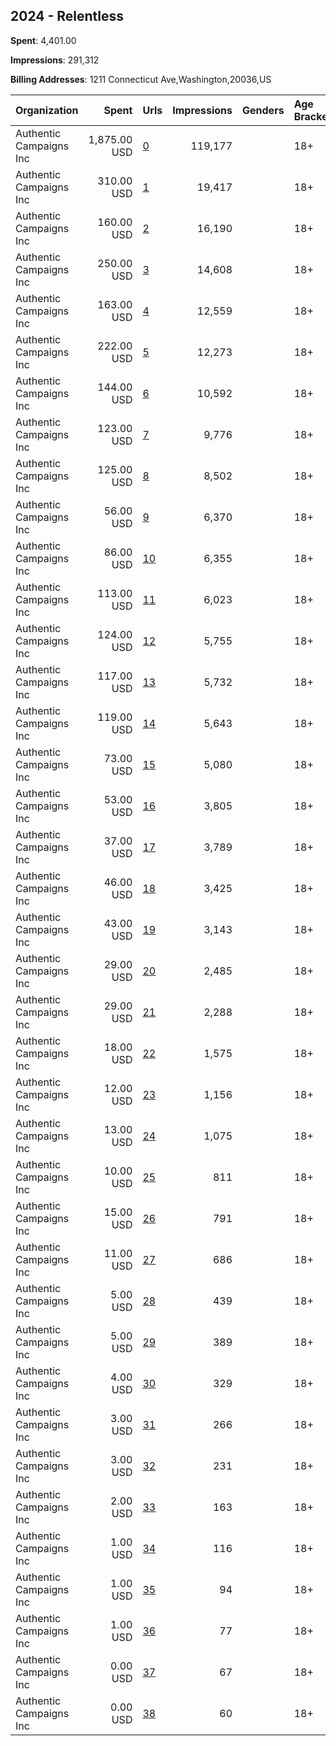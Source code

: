 ## 2024 - Relentless 
**Spent**: 4,401.00

**Impressions**: 291,312

**Billing Addresses**: 1211 Connecticut Ave,Washington,20036,US

|Organization|Spent|Urls|Impressions|Genders|Age Brackets|Country Codes|
|:---|---:|:---|---:|:---|:---|:---|
|Authentic Campaigns Inc|1,875.00 USD|[0](https://www.snap.com/political-ads/asset/89e6d3248e07a45c45262168c8450b28e1ee68523245a4a4fae5252997b092cb?mediaType=mp4)|119,177||18+|united states|
|Authentic Campaigns Inc|310.00 USD|[1](https://www.snap.com/political-ads/asset/b11aeba8f6e8a473c1be97fc25536735f8a61574c0e5903f4dbbfd0764b25627?mediaType=mp4)|19,417||18+|united states|
|Authentic Campaigns Inc|160.00 USD|[2](https://www.snap.com/political-ads/asset/65c94b864e398a2e69c580eddac43845d2c8c49d506d4b91799ea7344a620277?mediaType=mp4)|16,190||18+|united states|
|Authentic Campaigns Inc|250.00 USD|[3](https://www.snap.com/political-ads/asset/65c94b864e398a2e69c580eddac43845d2c8c49d506d4b91799ea7344a620277?mediaType=mp4)|14,608||18+|united states|
|Authentic Campaigns Inc|163.00 USD|[4](https://www.snap.com/political-ads/asset/e3eec52f94fc937c9889f154c1240788253c3f40544ee7a0641bc8cdb22416bf?mediaType=mp4)|12,559||18+|united states|
|Authentic Campaigns Inc|222.00 USD|[5](https://www.snap.com/political-ads/asset/b11aeba8f6e8a473c1be97fc25536735f8a61574c0e5903f4dbbfd0764b25627?mediaType=mp4)|12,273||18+|united states|
|Authentic Campaigns Inc|144.00 USD|[6](https://www.snap.com/political-ads/asset/89e6d3248e07a45c45262168c8450b28e1ee68523245a4a4fae5252997b092cb?mediaType=mp4)|10,592||18+|united states|
|Authentic Campaigns Inc|123.00 USD|[7](https://www.snap.com/political-ads/asset/b11aeba8f6e8a473c1be97fc25536735f8a61574c0e5903f4dbbfd0764b25627?mediaType=mp4)|9,776||18+|united states|
|Authentic Campaigns Inc|125.00 USD|[8](https://www.snap.com/political-ads/asset/e3eec52f94fc937c9889f154c1240788253c3f40544ee7a0641bc8cdb22416bf?mediaType=mp4)|8,502||18+|united states|
|Authentic Campaigns Inc|56.00 USD|[9](https://www.snap.com/political-ads/asset/65c94b864e398a2e69c580eddac43845d2c8c49d506d4b91799ea7344a620277?mediaType=mp4)|6,370||18+|united states|
|Authentic Campaigns Inc|86.00 USD|[10](https://www.snap.com/political-ads/asset/b42474b4aeed2c1d5f87ff8e84cbb83318b791c670191aa65beae9ee0e0b172f?mediaType=mp4)|6,355||18+|united states|
|Authentic Campaigns Inc|113.00 USD|[11](https://www.snap.com/political-ads/asset/e3eec52f94fc937c9889f154c1240788253c3f40544ee7a0641bc8cdb22416bf?mediaType=mp4)|6,023||18+|united states|
|Authentic Campaigns Inc|124.00 USD|[12](https://www.snap.com/political-ads/asset/b42474b4aeed2c1d5f87ff8e84cbb83318b791c670191aa65beae9ee0e0b172f?mediaType=mp4)|5,755||18+|united states|
|Authentic Campaigns Inc|117.00 USD|[13](https://www.snap.com/political-ads/asset/b42474b4aeed2c1d5f87ff8e84cbb83318b791c670191aa65beae9ee0e0b172f?mediaType=mp4)|5,732||18+|united states|
|Authentic Campaigns Inc|119.00 USD|[14](https://www.snap.com/political-ads/asset/b42474b4aeed2c1d5f87ff8e84cbb83318b791c670191aa65beae9ee0e0b172f?mediaType=mp4)|5,643||18+|united states|
|Authentic Campaigns Inc|73.00 USD|[15](https://www.snap.com/political-ads/asset/e3eec52f94fc937c9889f154c1240788253c3f40544ee7a0641bc8cdb22416bf?mediaType=mp4)|5,080||18+|united states|
|Authentic Campaigns Inc|53.00 USD|[16](https://www.snap.com/political-ads/asset/65c94b864e398a2e69c580eddac43845d2c8c49d506d4b91799ea7344a620277?mediaType=mp4)|3,805||18+|united states|
|Authentic Campaigns Inc|37.00 USD|[17](https://www.snap.com/political-ads/asset/65c94b864e398a2e69c580eddac43845d2c8c49d506d4b91799ea7344a620277?mediaType=mp4)|3,789||18+|united states|
|Authentic Campaigns Inc|46.00 USD|[18](https://www.snap.com/political-ads/asset/b11aeba8f6e8a473c1be97fc25536735f8a61574c0e5903f4dbbfd0764b25627?mediaType=mp4)|3,425||18+|united states|
|Authentic Campaigns Inc|43.00 USD|[19](https://www.snap.com/political-ads/asset/65c94b864e398a2e69c580eddac43845d2c8c49d506d4b91799ea7344a620277?mediaType=mp4)|3,143||18+|united states|
|Authentic Campaigns Inc|29.00 USD|[20](https://www.snap.com/political-ads/asset/b11aeba8f6e8a473c1be97fc25536735f8a61574c0e5903f4dbbfd0764b25627?mediaType=mp4)|2,485||18+|united states|
|Authentic Campaigns Inc|29.00 USD|[21](https://www.snap.com/political-ads/asset/e3eec52f94fc937c9889f154c1240788253c3f40544ee7a0641bc8cdb22416bf?mediaType=mp4)|2,288||18+|united states|
|Authentic Campaigns Inc|18.00 USD|[22](https://www.snap.com/political-ads/asset/b11aeba8f6e8a473c1be97fc25536735f8a61574c0e5903f4dbbfd0764b25627?mediaType=mp4)|1,575||18+|united states|
|Authentic Campaigns Inc|12.00 USD|[23](https://www.snap.com/political-ads/asset/b11aeba8f6e8a473c1be97fc25536735f8a61574c0e5903f4dbbfd0764b25627?mediaType=mp4)|1,156||18+|united states|
|Authentic Campaigns Inc|13.00 USD|[24](https://www.snap.com/political-ads/asset/65c94b864e398a2e69c580eddac43845d2c8c49d506d4b91799ea7344a620277?mediaType=mp4)|1,075||18+|united states|
|Authentic Campaigns Inc|10.00 USD|[25](https://www.snap.com/political-ads/asset/e3eec52f94fc937c9889f154c1240788253c3f40544ee7a0641bc8cdb22416bf?mediaType=mp4)|811||18+|united states|
|Authentic Campaigns Inc|15.00 USD|[26](https://www.snap.com/political-ads/asset/b11aeba8f6e8a473c1be97fc25536735f8a61574c0e5903f4dbbfd0764b25627?mediaType=mp4)|791||18+|united states|
|Authentic Campaigns Inc|11.00 USD|[27](https://www.snap.com/political-ads/asset/e3eec52f94fc937c9889f154c1240788253c3f40544ee7a0641bc8cdb22416bf?mediaType=mp4)|686||18+|united states|
|Authentic Campaigns Inc|5.00 USD|[28](https://www.snap.com/political-ads/asset/b11aeba8f6e8a473c1be97fc25536735f8a61574c0e5903f4dbbfd0764b25627?mediaType=mp4)|439||18+|united states|
|Authentic Campaigns Inc|5.00 USD|[29](https://www.snap.com/political-ads/asset/b42474b4aeed2c1d5f87ff8e84cbb83318b791c670191aa65beae9ee0e0b172f?mediaType=mp4)|389||18+|united states|
|Authentic Campaigns Inc|4.00 USD|[30](https://www.snap.com/political-ads/asset/b42474b4aeed2c1d5f87ff8e84cbb83318b791c670191aa65beae9ee0e0b172f?mediaType=mp4)|329||18+|united states|
|Authentic Campaigns Inc|3.00 USD|[31](https://www.snap.com/political-ads/asset/65c94b864e398a2e69c580eddac43845d2c8c49d506d4b91799ea7344a620277?mediaType=mp4)|266||18+|united states|
|Authentic Campaigns Inc|3.00 USD|[32](https://www.snap.com/political-ads/asset/65c94b864e398a2e69c580eddac43845d2c8c49d506d4b91799ea7344a620277?mediaType=mp4)|231||18+|united states|
|Authentic Campaigns Inc|2.00 USD|[33](https://www.snap.com/political-ads/asset/b11aeba8f6e8a473c1be97fc25536735f8a61574c0e5903f4dbbfd0764b25627?mediaType=mp4)|163||18+|united states|
|Authentic Campaigns Inc|1.00 USD|[34](https://www.snap.com/political-ads/asset/e3eec52f94fc937c9889f154c1240788253c3f40544ee7a0641bc8cdb22416bf?mediaType=mp4)|116||18+|united states|
|Authentic Campaigns Inc|1.00 USD|[35](https://www.snap.com/political-ads/asset/b42474b4aeed2c1d5f87ff8e84cbb83318b791c670191aa65beae9ee0e0b172f?mediaType=mp4)|94||18+|united states|
|Authentic Campaigns Inc|1.00 USD|[36](https://www.snap.com/political-ads/asset/65c94b864e398a2e69c580eddac43845d2c8c49d506d4b91799ea7344a620277?mediaType=mp4)|77||18+|united states|
|Authentic Campaigns Inc|0.00 USD|[37](https://www.snap.com/political-ads/asset/e3eec52f94fc937c9889f154c1240788253c3f40544ee7a0641bc8cdb22416bf?mediaType=mp4)|67||18+|united states|
|Authentic Campaigns Inc|0.00 USD|[38](https://www.snap.com/political-ads/asset/b42474b4aeed2c1d5f87ff8e84cbb83318b791c670191aa65beae9ee0e0b172f?mediaType=mp4)|60||18+|united states|
